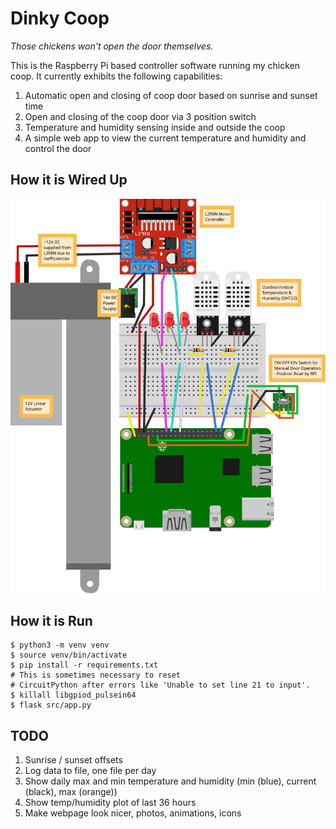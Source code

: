 # Dinky Coop
*Those chickens won't open the door themselves.*

This is the Raspberry Pi based controller software running my chicken coop. It currently exhibits the following capabilities:

  1. Automatic open and closing of coop door based on sunrise and sunset time
  2. Open and closing of the coop door via 3 position switch
  3. Temperature and humidity sensing inside and outside the coop
  4. A simple web app to view the current temperature and humidity and control the door

## How it is Wired Up

 ![`Coop Wiring Diagram`](img/coop_bb.svg "coop_bb.svg")

## How it is Run

```
$ python3 -m venv venv
$ source venv/bin/activate
$ pip install -r requirements.txt
# This is sometimes necessary to reset
# CircuitPython after errors like 'Unable to set line 21 to input'.
$ killall libgpiod_pulsein64
$ flask src/app.py
```

## TODO

  1. Sunrise / sunset offsets
  2. Log data to file, one file per day
  3. Show daily max and min temperature and humidity (min (blue), current (black), max (orange))
  4. Show temp/humidity plot of last 36 hours
  5. Make webpage look nicer, photos, animations, icons
